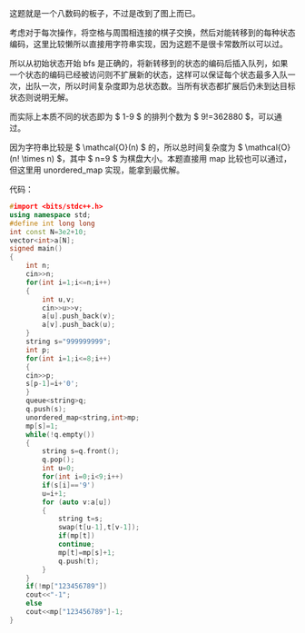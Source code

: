 这题就是一个八数码的板子，不过是改到了图上而已。

考虑对于每次操作，将空格与周围相连接的棋子交换，然后对能转移到的每种状态编码，这里比较懒所以直接用字符串实现，因为这题不是很卡常数所以可以过。

所以从初始状态开始 bfs 是正确的，将新转移到的状态的编码后插入队列，如果一个状态的编码已经被访问则不扩展新的状态，这样可以保证每个状态最多入队一次，出队一次，所以时间复杂度即为总状态数。当所有状态都扩展后仍未到达目标状态则说明无解。

而实际上本质不同的状态即为 $ 1-9 $ 的排列个数为 $ 9!=362880 $，可以通过。

因为字符串比较是 $ \mathcal{O}(n) $ 的，所以总时间复杂度为 $ \mathcal{O}(n! \times n) $，其中 $ n=9 $ 为棋盘大小。本题直接用 map 比较也可以通过，但这里用 unordered_map 实现，能拿到最优解。

代码：

```cpp
#import <bits/stdc++.h>
using namespace std;
#define int long long
int const N=3e2+10;
vector<int>a[N];
signed main()
{ 
    int n;
    cin>>n;
	for(int i=1;i<=n;i++)
    {
		int u,v;
        cin>>u>>v;
		a[u].push_back(v);
		a[v].push_back(u);
	}
	string s="999999999";
	int p;
    for(int i=1;i<=8;i++)
    {
    cin>>p;
    s[p-1]=i+'0';
    }
	queue<string>q;
    q.push(s);
    unordered_map<string,int>mp;
	mp[s]=1;
	while(!q.empty())
    {
		string s=q.front();
        q.pop();
		int u=0;
		for(int i=0;i<9;i++) 
        if(s[i]=='9') 
        u=i+1;
		for (auto v:a[u])
        {
			string t=s;
            swap(t[u-1],t[v-1]);
			if(mp[t]) 
            continue;
			mp[t]=mp[s]+1;
            q.push(t);
		}
	}
	if(!mp["123456789"]) 
    cout<<"-1";
	else 
    cout<<mp["123456789"]-1;
}
```
